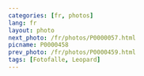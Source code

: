 ```yaml
---
categories: [fr, photos]
lang: fr
layout: photo
next_photo: /fr/photos/P0000057.html
picname: P0000458
prev_photo: /fr/photos/P0000459.html
tags: [Fotofalle, Leopard]
---
```


